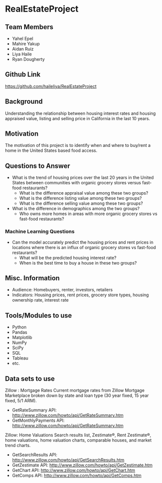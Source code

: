 # RealEstateProject

## Team Members

- Yahel Epel
- Mahire Yakup
- Aidan Ruiz
- Liya Haile
- Ryan Dougherty

## Github Link

https://github.com/haileliya/RealEstateProject

## Background

Understanding the relationship between housing interest rates and housing appraised value, listing and selling price in California in the last 10 years. 

## Motivation

The motivation of this project is to identify when and where to buy/rent a home in the United States based food access. 

## Questions to Answer

- What is the trend of housing prices over the last 20 years in the United States between communities with organic grocery stores versus fast-food restaurants?
    - What is the difference appraisal value among these two groups?
    - What is the difference listing value among these two groups?
    - What is the difference selling value among these two groups?
- What is the difference in demographics among the two groups?
    - Who owns more homes in areas with more organic grocery stores vs fast-food restaurants?

### Machine Learning Questions

- Can the model accurately predict the housing prices and rent prices in locations where there is an influx of organic grocery stores vs fast-food restaurants? 
    - What will be the predicted housing interest rate?
    - When is the best time to buy a house in these two groups?

## Misc. Information

- Audience: Homebuyers, renter, investors, retailers
- Indicators: Housing prices, rent prices, grocery store types, housing ownership rate, interest rate

## Tools/Modules to use

- Python
- Pandas
- Matplotlib
- NumPy
- SciPy
- SQL
- Tableau
- etc.

## Data sets to use

Zillow : Mortgage Rates Current mortgage rates from Zillow Mortgage Marketplace broken down by state and loan type (30 year fixed, 15 year fixed, 5/1 ARM).
- GetRateSummary API: http://www.zillow.com/howto/api/GetRateSummary.htm
- GetMonthlyPayments API: http://www.zillow.com/howto/api/GetRateSummary.htm

Zillow: Home Valuations
Search results list, Zestimate®, Rent Zestimate®, home valuations, home valuation charts, comparable houses, and market trend charts.
- GetSearchResults API: http://www.zillow.com/howto/api/GetSearchResults.htm
- GetZestimate API: http://www.zillow.com/howto/api/GetZestimate.htm
- GetChart API: http://www.zillow.com/howto/api/GetChart.htm
- GetComps API: http://www.zillow.com/howto/api/GetComps.htm


